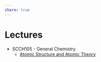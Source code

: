 ```yaml
---  
share: true  
---  
```

  
# Lectures  
  
- SCCH105 - General Chemistry  
	- [Atomic Structure and Atomic Theory](./L0%20-%20Summary/SCCH105%20-%20General%20Chemistry/Atomic%20Structure%20and%20Atomic%20Theory.md#)  
